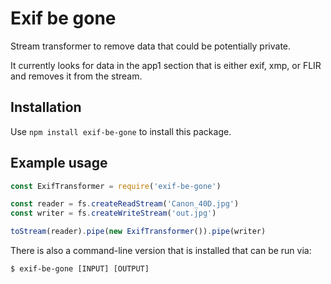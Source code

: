 # Exif be gone

Stream transformer to remove data that could be potentially private.

It currently looks for data in the app1 section that is either exif, xmp, or FLIR and removes it from the stream.

## Installation

Use `npm install exif-be-gone` to install this package.

## Example usage

```javascript
const ExifTransformer = require('exif-be-gone')

const reader = fs.createReadStream('Canon_40D.jpg')
const writer = fs.createWriteStream('out.jpg')

toStream(reader).pipe(new ExifTransformer()).pipe(writer)
```

There is also a command-line version that is installed that can be run via:

`$ exif-be-gone [INPUT] [OUTPUT]`
